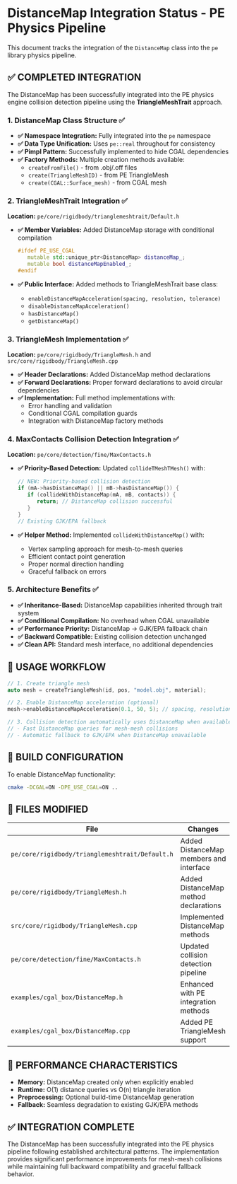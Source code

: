 # DistanceMap Integration Status - PE Physics Pipeline

This document tracks the integration of the `DistanceMap` class into the `pe` library physics pipeline.

## ✅ **COMPLETED INTEGRATION**

The DistanceMap has been successfully integrated into the PE physics engine collision detection pipeline using the **TriangleMeshTrait** approach.

### 1. DistanceMap Class Structure ✅

- **✅ Namespace Integration:** Fully integrated into the `pe` namespace
- **✅ Data Type Unification:** Uses `pe::real` throughout for consistency
- **✅ Pimpl Pattern:** Successfully implemented to hide CGAL dependencies
- **✅ Factory Methods:** Multiple creation methods available:
  - `createFromFile()` - from .obj/.off files
  - `create(TriangleMeshID)` - from PE TriangleMesh
  - `create(CGAL::Surface_mesh)` - from CGAL mesh

### 2. TriangleMeshTrait Integration ✅

**Location:** `pe/core/rigidbody/trianglemeshtrait/Default.h`

- **✅ Member Variables:** Added DistanceMap storage with conditional compilation
  ```cpp
  #ifdef PE_USE_CGAL
     mutable std::unique_ptr<DistanceMap> distanceMap_;
     mutable bool distanceMapEnabled_;
  #endif
  ```

- **✅ Public Interface:** Added methods to TriangleMeshTrait base class:
  - `enableDistanceMapAcceleration(spacing, resolution, tolerance)`
  - `disableDistanceMapAcceleration()`
  - `hasDistanceMap()`
  - `getDistanceMap()`

### 3. TriangleMesh Implementation ✅

**Location:** `pe/core/rigidbody/TriangleMesh.h` and `src/core/rigidbody/TriangleMesh.cpp`

- **✅ Header Declarations:** Added DistanceMap method declarations
- **✅ Forward Declarations:** Proper forward declarations to avoid circular dependencies
- **✅ Implementation:** Full method implementations with:
  - Error handling and validation
  - Conditional CGAL compilation guards
  - Integration with DistanceMap factory methods

### 4. MaxContacts Collision Detection Integration ✅

**Location:** `pe/core/detection/fine/MaxContacts.h`

- **✅ Priority-Based Detection:** Updated `collideTMeshTMesh()` with:
  ```cpp
  // NEW: Priority-based collision detection
  if (mA->hasDistanceMap() || mB->hasDistanceMap()) {
     if (collideWithDistanceMap(mA, mB, contacts)) {
        return; // DistanceMap collision successful
     }
  }
  // Existing GJK/EPA fallback
  ```

- **✅ Helper Method:** Implemented `collideWithDistanceMap()` with:
  - Vertex sampling approach for mesh-to-mesh queries
  - Efficient contact point generation
  - Proper normal direction handling
  - Graceful fallback on errors

### 5. Architecture Benefits ✅

- **✅ Inheritance-Based:** DistanceMap capabilities inherited through trait system
- **✅ Conditional Compilation:** No overhead when CGAL unavailable
- **✅ Performance Priority:** DistanceMap → GJK/EPA fallback chain
- **✅ Backward Compatible:** Existing collision detection unchanged
- **✅ Clean API:** Standard mesh interface, no additional dependencies

## 🎯 **USAGE WORKFLOW**

```cpp
// 1. Create triangle mesh
auto mesh = createTriangleMesh(id, pos, "model.obj", material);

// 2. Enable DistanceMap acceleration (optional)
mesh->enableDistanceMapAcceleration(0.1, 50, 5); // spacing, resolution, tolerance

// 3. Collision detection automatically uses DistanceMap when available
// - Fast DistanceMap queries for mesh-mesh collisions
// - Automatic fallback to GJK/EPA when DistanceMap unavailable
```

## 🔧 **BUILD CONFIGURATION**

To enable DistanceMap functionality:
```bash
cmake -DCGAL=ON -DPE_USE_CGAL=ON ..
```

## 📂 **FILES MODIFIED**

| File | Changes |
|------|---------|
| `pe/core/rigidbody/trianglemeshtrait/Default.h` | Added DistanceMap members and interface |
| `pe/core/rigidbody/TriangleMesh.h` | Added DistanceMap method declarations |
| `src/core/rigidbody/TriangleMesh.cpp` | Implemented DistanceMap methods |
| `pe/core/detection/fine/MaxContacts.h` | Updated collision detection pipeline |
| `examples/cgal_box/DistanceMap.h` | Enhanced with PE integration methods |
| `examples/cgal_box/DistanceMap.cpp` | Added PE TriangleMesh support |

## 🚀 **PERFORMANCE CHARACTERISTICS**

- **Memory:** DistanceMap created only when explicitly enabled
- **Runtime:** O(1) distance queries vs O(n) triangle iteration
- **Preprocessing:** Optional build-time DistanceMap generation
- **Fallback:** Seamless degradation to existing GJK/EPA methods

## ✅ **INTEGRATION COMPLETE**

The DistanceMap has been successfully integrated into the PE physics pipeline following established architectural patterns. The implementation provides significant performance improvements for mesh-mesh collisions while maintaining full backward compatibility and graceful fallback behavior.